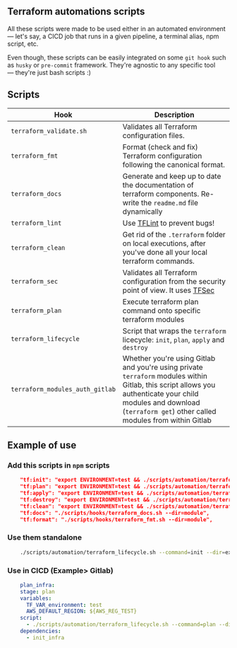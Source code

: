 ## Terraform automations scripts

All these scripts were made to be used either in an automated environment — let's say, a CICD job that runs in a given pipeline, a terminal alias, npm script, etc.

Even though, these scripts can be easily integrated on some `git hook` such as `husky` or `pre-commit` framework. They're agnostic to any specific tool — they're just bash scripts :)

## Scripts
| Hook                                              | Description                                                                                                                |
| ------------------------------------------------ | -------------------------------------------------------------------------------------------------------------------------- |
| `terraform_validate.sh`                             | Validates all Terraform configuration files.                                                                               |
| `terraform_fmt`                                  | Format (check and fix) Terraform configuration following the canonical format.                                                          |
| `terraform_docs`                                 | Generate and keep up to date the documentation of terraform components. Re-write the `readme.md` file dynamically                                                      |
| `terraform_lint`                               | Use [TFLint](https://github.com/terraform-linters/tflint) to prevent bugs!                           |
| `terraform_clean`                                 | Get rid of the `.terraform` folder on local executions, after you've done all your local terraform commands. |
| `terraform_sec`                            | Validates all Terraform configuration from the security point of view. It uses [TFSec](https://github.com/liamg/tfsec)                       |
| `terraform_plan`                                | Execute terraform plan command onto specific terraform modules |
| `terraform_lifecycle`                                | Script that wraps the `terraform` licecycle: `init`, `plan`, `apply` and `destroy` |
| `terraform_modules_auth_gitlab`                                | Whether you're using Gitlab and you're using private `terraform` modules within Gitlab, this script allows you authenticate your child modules and download (`terraform get`) other called modules from within Gitlab |

## Example of use
### Add this scripts in `npm` scripts
```json
    "tf:init": "export ENVIRONMENT=test && ./scripts/automation/terraform_lifecycle.sh --command=init --dir=example --config=config/remote.config",
    "tf:plan": "export ENVIRONMENT=test && ./scripts/automation/terraform_lifecycle.sh --command=plan --dir=example --vars=config/terraform.tfvars --config=config/remote.config",
    "tf:apply": "export ENVIRONMENT=test && ./scripts/automation/terraform_lifecycle.sh --command=apply --dir=example --vars=config/terraform.tfvars --config=config/remote.config",
    "tf:destroy": "export ENVIRONMENT=test && ./scripts/automation/terraform_lifecycle.sh --command=destroy --dir=example --vars=config/terraform.tfvars --config=config/remote.config",
    "tf:clean": "export ENVIRONMENT=test && ./scripts/automation/terraform_lifecycle.sh --command=clean --dir=example && ./scripts/automation/terraform_lifecycle.sh --command=clean --dir=module",
    "tf:docs": "./scripts/hooks/terraform_docs.sh --dir=module",
    "tf:format": "./scripts/hooks/terraform_fmt.sh --dir=module",
```

### Use them standalone
```bash
    ./scripts/automation/terraform_lifecycle.sh --command=init --dir=example --config=config/remote.config
```

### Use in CICD (Example> Gitlab)
```yaml
    plan_infra:
    stage: plan
    variables:
      TF_VAR_environment: test
      AWS_DEFAULT_REGION: ${AWS_REG_TEST}
    script:
      - ./scripts/automation/terraform_lifecycle.sh --command=plan --dir=example --vars=config/terraform.tfvars --config=config/remote.config
    dependencies:
      - init_infra
```
